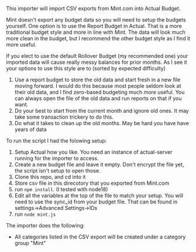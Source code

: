This importer will import CSV exports from Mint.com into Actual Budget.

Mint doesn't export any budget data so you will need to setup the budgets yourself.  One option is to use the Report Budget in Actual.  That is a more traditional budget style and more in line with Mint. The data will look much more clean in the budget, but I recommend the other budget style as I find it more useful.

If you elect to use the default Rollover Budget (my recommended one) your imported data will cause really messy balances for prior months.  As I see it your options to use this style are to (sorted by expected difficulty)
1. Use a report budget to store the old data and start fresh in a new file moving forward. I would do this because most people seldom look at their old data, and I find zero-based budgeting much more useful.  You can always open the file of the old data and run reports on that if you want.
2. Do your best to start from the current month and ignore old ones.  It may take some transaction trickery to do this.
3. Do what it takes to clean up the old months.  May be hard you have have years of data 

To run the script I had the folowing setup:

1. Setup Actual how you like. You need an instance of actual-server running for the importer to access.
2. Create a new budget file and leave it empty.  Don't encrypt the file yet, the script isn't setup to open those.
2. Clone this repo, and cd into it
3. Store csv file in this direcotory that you exported from Mint.com
4. run `npm install`.  (I tested with node18)
5. Edit all the variables at the top of the file to match your setup.  You will need to use the sync_id from your budget file.  That can be found in settings->Advanced Settings->IDs
6. run `node mint.js`

The importer does the following:
* All categories listed in the CSV export will be created under a category group "Mint"
